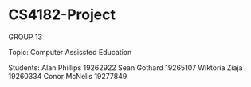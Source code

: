 # CS4182-Project

GROUP 13

Topic: Computer Assissted Education

Students:
  Alan Phillips     19262922
  Sean Gothard      19265107
  Wiktoria Ziaja  	19260334
  Conor McNelis     19277849
